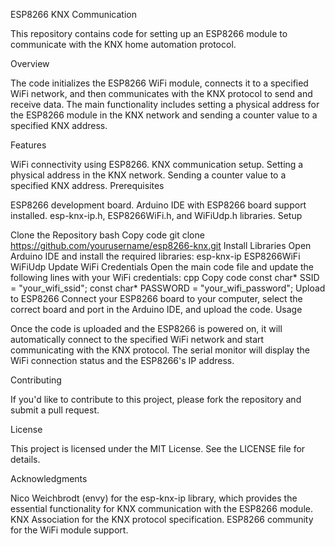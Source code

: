 ESP8266 KNX Communication

This repository contains code for setting up an ESP8266 module to communicate with the KNX home automation protocol.

Overview

The code initializes the ESP8266 WiFi module, connects it to a specified WiFi network, and then communicates with the KNX protocol to send and receive data. The main functionality includes setting a physical address for the ESP8266 module in the KNX network and sending a counter value to a specified KNX address.

Features

WiFi connectivity using ESP8266.
KNX communication setup.
Setting a physical address in the KNX network.
Sending a counter value to a specified KNX address.
Prerequisites

ESP8266 development board.
Arduino IDE with ESP8266 board support installed.
esp-knx-ip.h, ESP8266WiFi.h, and WiFiUdp.h libraries.
Setup

Clone the Repository
bash
Copy code
git clone https://github.com/yourusername/esp8266-knx.git
Install Libraries
Open Arduino IDE and install the required libraries:
esp-knx-ip
ESP8266WiFi
WiFiUdp
Update WiFi Credentials
Open the main code file and update the following lines with your WiFi credentials:
cpp
Copy code
const char* SSID = "your_wifi_ssid";
const char* PASSWORD = "your_wifi_password";
Upload to ESP8266
Connect your ESP8266 board to your computer, select the correct board and port in the Arduino IDE, and upload the code.
Usage

Once the code is uploaded and the ESP8266 is powered on, it will automatically connect to the specified WiFi network and start communicating with the KNX protocol. The serial monitor will display the WiFi connection status and the ESP8266's IP address.

Contributing

If you'd like to contribute to this project, please fork the repository and submit a pull request.

License

This project is licensed under the MIT License. See the LICENSE file for details.

Acknowledgments

Nico Weichbrodt (envy) for the esp-knx-ip library, which provides the essential functionality for KNX communication with the ESP8266 module.
KNX Association for the KNX protocol specification.
ESP8266 community for the WiFi module support.
